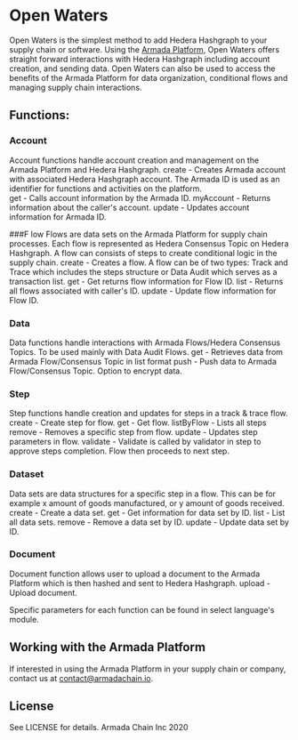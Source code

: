 # Open Waters

Open Waters is the simplest method to add Hedera Hashgraph to your supply chain or software. Using the [Armada Platform](https://armadachain.io), Open Waters offers straight forward interactions with Hedera Hashgraph including account creation, and sending data. Open Waters can also be used to access the benefits of the Armada Platform for data organization, conditional flows and managing supply chain interactions. 

## Functions:

### Account
Account functions handle account creation and management on the Armada Platform and Hedera Hashgraph. 
    create
    - Creates Armada account with associated Hedera Hashgraph account. The Armada ID is used as an identifier for functions and activities on the platform.   
    get
    - Calls account information by the Armada ID.
    myAccount
    - Returns information about the caller's account.
    update
    - Updates account information for Armada ID. 


###F low
Flows are data sets on the Armada Platform for supply chain processes. Each flow is represented as Hedera Consensus Topic on Hedera Hashgraph. A flow can consists of steps to create conditional logic in the supply chain. 
    create
    - Creates a flow. A flow can be of two types: Track and Trace which includes the steps structure or Data Audit which serves as a transaction list. 
    get
    - Get returns flow information for Flow ID.
    list
    - Returns all flows associated with caller's ID.
    update
    - Update flow information for Flow ID.

### Data
Data functions handle interactions with Armada Flows/Hedera Consensus Topics. To be used mainly with Data Audit Flows. 
    get
    - Retrieves data from Armada Flow/Consensus Topic in list format
    push
    - Push data to Armada Flow/Consensus Topic. Option to encrypt data.

### Step
Step functions handle creation and updates for steps in a track & trace flow. 
    create
    - Create step for flow.
    get
    - Get flow. 
    listByFlow
    - Lists all steps 
    remove
    - Removes a specific step from flow.
    update
    - Updates step parameters in flow. 
    validate
    - Validate is called by validator in step to approve steps completion. Flow then proceeds to next step. 


### Dataset
Data sets are data structures for a specific step in a flow. This can be for example x amount of goods manufactured, or y amount of goods received. 
    create
    - Create a data set.
    get
    - Get information for data set by ID. 
    list
    - List all data sets. 
    remove
    - Remove a data set by ID.
    update
    - Update data set by ID.

### Document
Document function allows user to upload a document to the Armada Platform which is then hashed and sent to Hedera Hashgraph.
    upload
    - Upload document. 


Specific parameters for each function can be found in select language's module. 

## Working with the Armada Platform

If interested in using the Armada Platform in your supply chain or company, contact us at contact@armadachain.io.

## License

See LICENSE for details. Armada Chain Inc 2020



